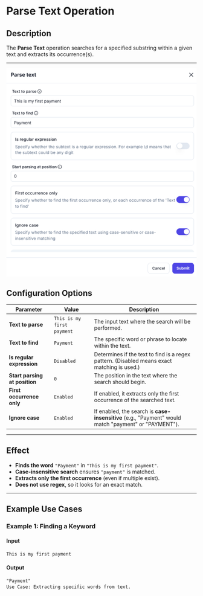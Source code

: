 # **Parse Text Operation**

## **Description**

The **Parse Text** operation searches for a specified substring within a given text and extracts its occurrence(s).

---
![alt text](parse-text-1.png)

## **Configuration Options**

| Parameter                  | Value               | Description |
|----------------------------|---------------------|-------------|
| **Text to parse**          | `This is my first payment` | The input text where the search will be performed. |
| **Text to find**           | `Payment`           | The specific word or phrase to locate within the text. |
| **Is regular expression**  | `Disabled`          | Determines if the text to find is a regex pattern. (Disabled means exact matching is used.) |
| **Start parsing at position** | `0`               | The position in the text where the search should begin. |
| **First occurrence only**  | `Enabled`           | If enabled, it extracts only the first occurrence of the searched text. |
| **Ignore case**            | `Enabled`           | If enabled, the search is **case-insensitive** (e.g., "Payment" would match "payment" or "PAYMENT"). |

---

## **Effect**

- **Finds the word** `"Payment"` in `"This is my first payment"`.
- **Case-insensitive search** ensures `"payment"` is matched.
- **Extracts only the first occurrence** (even if multiple exist).
- **Does not use regex**, so it looks for an exact match.

---

## **Example Use Cases**

### **Example 1: Finding a Keyword**

#### **Input**

```plaintext
This is my first payment
```

#### **Output**

```plaintext
"Payment"
Use Case: Extracting specific words from text.
```